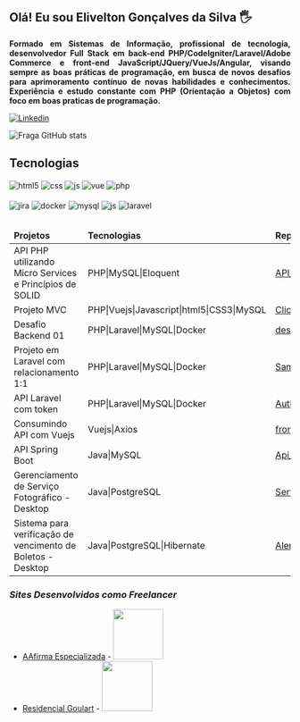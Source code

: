 ## Olá! Eu sou Elivelton Gonçalves da Silva 🖐️

**<p align="justify">Formado em Sistemas de Informação, profissional de tecnologia, desenvolvedor Full Stack em back-end PHP/CodeIgniter/Laravel/Adobe Commerce e front-end JavaScript/JQuery/VueJs/Angular, visando sempre as boas
práticas de programação, em busca de novos desafios para aprimoramento contínuo de novas habilidades e conhecimentos. Experiência e estudo constante com PHP (Orientação a Objetos) com foco em boas praticas de programação.</p>**

[![Linkedin](https://img.shields.io/badge/LinkedIn-0077B5?style=for-the-badge&logo=linkedin&logoColor=white)](https://www.linkedin.com/in/elivelton-gon%C3%A7alves-silva-02bb13100/)

![Fraga GitHub stats](https://github-readme-stats.vercel.app/api?username=EliveltonEGS&show_icons=true&theme=dracula&count_private=true)

## Tecnologias

<div style="display: inline_block">
  <img align="center" alt="html5" src="https://img.shields.io/badge/HTML5-E34F26?style=for-the-badge&logo=html5&logoColor=white" />
  <img align="center" alt="css" src="https://img.shields.io/badge/CSS3-1572B6?style=for-the-badge&logo=css3&logoColor=white" />
  <img align="center" alt="js" src="https://img.shields.io/badge/JavaScript-F7DF1E?style=for-the-badge&logo=javascript&logoColor=black" />
  <img align="center" alt="vue" src="https://img.shields.io/badge/Vue.js-35495E?style=for-the-badge&logo=vue.js&logoColor=4FC08D" />
  <img align="center" alt="php" src="https://img.shields.io/badge/PHP-777BB4?style=for-the-badge&logo=php&logoColor=white" /><br/><br/>
  <img align="center" alt="jira" src="https://img.shields.io/badge/Jira-0052CC?style=for-the-badge&logo=Jira&logoColor=white" />
  <img align="center" alt="docker" src="https://img.shields.io/badge/Docker-2CA5E0?style=for-the-badge&logo=docker&logoColor=white" />
  <img align="center" alt="mysql" src="https://img.shields.io/badge/MySQL-005C84?style=for-the-badge&logo=mysql&logoColor=white" />
  <img align="center" alt="js" src="https://img.shields.io/badge/PostgreSQL-316192?style=for-the-badge&logo=postgresql&logoColor=white" />
  <img align="center" alt="laravel" src="https://img.shields.io/badge/Laravel-FF2D20?style=for-the-badge&logo=laravel&logoColor=white" />
</div><br/>

<table>
  <thead>
    <tr>
      <td><strong>Projetos</strong></td>
      <td><strong>Tecnologias</strong></td>
      <td><strong>Repositórios</strong></td>
    </tr>
  </thead>
  <tbody>
    <tr>
      <td>API PHP utilizando Micro Services e Princípios de SOLID</td>
      <td>PHP|MySQL|Eloquent</td>
      <td><a href="https://github.com/EliveltonEGS/API_PHP">API_PHP</a></td>
    </tr>
    <tr>
      <td>Projeto MVC</td>
      <td>PHP|Vuejs|Javascript|html5|CSS3|MySQL</td>
      <td><a href="https://github.com/EliveltonEGS/ClickBeard_elivelton_goncalves" target="_blank">ClickBeard_elivelton_goncalves</a></td>
    </tr>
    <tr>
      <td>Desafio Backend 01</td>
      <td>PHP|Laravel|MySQL|Docker</td>
     <td><a href="https://github.com/EliveltonEGS/desafio_backend_01" target="_blank">desafio_backend_01</a></td>
    </tr>
    <tr>
      <td>Projeto em Laravel com relacionamento 1:1</td>
      <td>PHP|Laravel|MySQL|Docker</td>
      <td><a href="https://github.com/EliveltonEGS/Sample_Crud_Laravel" target="_blank">Sample_Crud_Laravel</a></td>
    </tr>
    <tr>
      <td>API Laravel com token</td>
      <td>PHP|Laravel|MySQL|Docker</td>
      <td><a href="https://github.com/EliveltonEGS/Authenticate_api_sanctum" target="_blank">Authenticate_api_sanctum</a></td>
    </tr>
    <tr>
      <td>Consumindo API com Vuejs</td>
      <td>Vuejs|Axios</td>
      <td><a href="https://github.com/EliveltonEGS/frontVueProducts" target="_blank">frontVueProducts</a></td>
    </tr>
    <tr>
      <td>API Spring Boot</td>
      <td>Java|MySQL</td>
       <td><a href="https://github.com/EliveltonEGS/Api_start_sprint_boot" target="_blank">Api_start_sprint_boot</a></td>
    </tr>
    <tr>
      <td>Gerenciamento de Serviço Fotográfico - Desktop</td>
      <td>Java|PostgreSQL</td>
      <td><a href="https://github.com/EliveltonEGS/Servico_Fotografico">Servico_Fotografico</a></td>
    </tr>
    <tr>
      <td>Sistema para verificação de vencimento de Boletos - Desktop</td>
      <td>Java|PostgreSQL|Hibernate</td>
      <td><a href="https://github.com/EliveltonEGS/Alerta_Venc_Boleto">Alerta_Venc_Boleto</a></td>
    </tr>
  </tbody>
</table>

### **_Sites Desenvolvidos como Freelancer_**

- [AAfirma Especializada](https://aafirmaespecializada.com.br/) - <img width="90" src="https://skillicons.dev/icons?i=js,html,css,wasm)](https://skillicons.dev"/>
- [Residencial Goulart](https://residencialgoulart.com.br/) - <img width="90" src="https://skillicons.dev/icons?i=js,html,css,wasm)](https://skillicons.dev"/>
